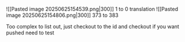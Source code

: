 ![[Pasted image 20250625154539.png|300]]
1 to 0 translation
![[Pasted image 20250625154806.png|300]]
373 to 383

Too complex to list out, just checkout to the id and checkout if you want
pushed 
need to test
